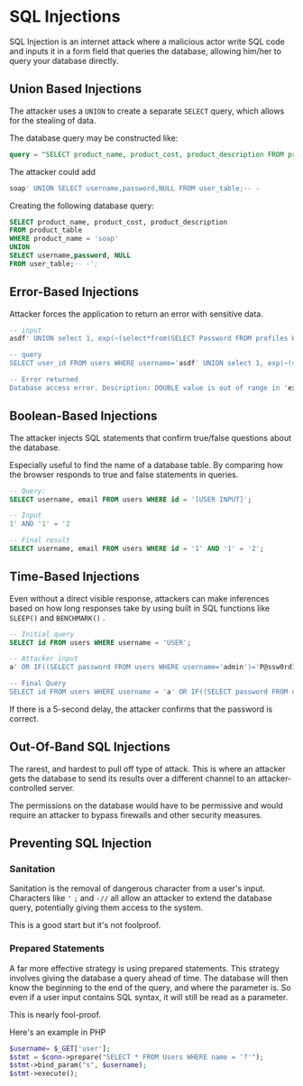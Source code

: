 # SQL Injections

SQL Injection is an internet attack where a malicious actor write SQL code and inputs it in a form field that  queries the database, allowing him/her to query your database directly.

## Union Based Injections

   The attacker uses a `UNION` to create a separate `SELECT` query, which allows for the stealing of data.

   The database query may be constructed like:

```sql
query = "SELECT product_name, product_cost, product_description FROM product_table WHERE product_name = " + USER_INPUT + "'";
```

The attacker could add

```sql
soap' UNION SELECT username,password,NULL FROM user_table;-- -
```

Creating the following database query:

```sql
SELECT product_name, product_cost, product_description 
FROM product_table 
WHERE product_name = 'soap' 
UNION 
SELECT username,password, NULL 
FROM user_table;-- -';
```

## Error-Based Injections

Attacker forces the application to return an error with sensitive data.

```sql
-- input
asdf' UNION select 1, exp(~(select*from(SELECT Password FROM profiles WHERE ID=1)x)); -- -

-- query
SELECT user_id FROM users WHERE username='asdf' UNION select 1, exp(~(select*from(SELECT Password FROM profiles WHERE ID=1)x)); -- -

-- Error returned
Database access error. Description: DOUBLE value is out of range in 'exp(~((select 'SUP3r_S3cur3_P@a55w0rd!' from dual)))'<?xml version='1.0' encoding='UTF-8'?><ray><result value="Error saving setting." status="failed" /></ray>
```

## Boolean-Based Injections

The attacker injects SQL statements that confirm true/false questions about the database.

Especially useful to find the name of a database table. By comparing how the browser responds to true and false statements in queries.

```sql
-- Query:
SELECT username, email FROM users WHERE id = '[USER INPUT]';

-- Input
1' AND '1' = '2

-- Final result
SELECT username, email FROM users WHERE id = '1' AND '1' = '2';
```

## Time-Based Injections

Even without a direct visible response, attackers can make inferences based on how long responses take by using built in SQL functions like `SLEEP()` and `BENCHMARK()` .

```sql
-- Initial query
SELECT id FROM users WHERE username = 'USER';

-- Attacker input
a' OR IF((SELECT password FROM users WHERE username='admin')='P@ssw0rd123', SLEEP(5), NULL);-- -

-- Final Query
SELECT id FROM users WHERE username = 'a' OR IF((SELECT password FROM users WHERE username='admin')='P@ssw0rd123', SLEEP(5), NULL);-- -';
```

If there is a 5-second delay, the attacker confirms that the password is correct.

## Out-Of-Band SQL Injections

The rarest, and hardest to pull off type of attack. This is where an attacker gets the database to send its results over a different channel to an attacker-controlled server.

The permissions on the database would have to be permissive and would require an attacker to bypass firewalls and other security measures.

## Preventing SQL Injection

### Sanitation

Sanitation is the removal of dangerous character from a user's input. Characters like `'` `;` and `-//` all allow an attacker to extend the database query, potentially giving them access to the system.

This is a good start but it's not foolproof.

### Prepared Statements

A far more effective strategy is using prepared statements. This strategy involves giving the database a query ahead of time. The database will then know the beginning to the end of the query, and where the parameter is. So even if a user input contains SQL syntax, it will still be read as a parameter.

This is nearly fool-proof.

Here's an example in PHP

```php
$username= $_GET['user'];
$stmt = $conn->prepare("SELECT * FROM Users WHERE name = '?'");
$stmt->bind_param("s", $username);
$stmt->execute();
```

